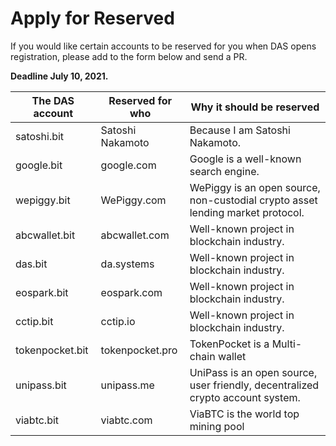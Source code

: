 # Apply for Reserved

If you would like certain accounts to be reserved for you when DAS opens registration, please add to the form below and send a PR. 

**Deadline July 10, 2021.**



| The DAS account | Reserved for who | **Why it should be reserved**                                |
| --------------- | ---------------- | ------------------------------------------------------------ |
| satoshi.bit     | Satoshi Nakamoto | Because I am Satoshi Nakamoto.                               |
| google.bit      | google.com       | Google is a well-known search engine.                        |
| wepiggy.bit     | WePiggy.com      | WePiggy is an open source, non-custodial crypto asset lending market protocol. |
| abcwallet.bit   | abcwallet.com    | Well-known project in blockchain industry.                   |
| das.bit         | da.systems       | Well-known project in blockchain industry.                   |
| eospark.bit     | eospark.com      | Well-known project in blockchain industry.                   |
| cctip.bit       | cctip.io         | Well-known project in blockchain industry.                   |
| tokenpocket.bit | tokenpocket.pro  | TokenPocket is a Multi-chain wallet   |
| unipass.bit     | unipass.me       | UniPass is an open source, user friendly, decentralized crypto account system. |
| viabtc.bit      | viabtc.com       | ViaBTC is the world top mining pool                          |
